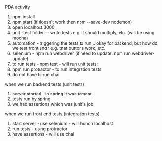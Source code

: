 PDA activity

1. npm install
2. npm start (if doesn't work then npm --save-dev nodemon)
3. open localhost:3000
4.  unit -test folder -- write tests e.g. it should multiply, etc. (will be using mocha)
5. automation - triggering the tests to run... okay for backend, but how do we test front end?  e.g. that buttons work, etc.
6. selenium - npm run webdriver (if need to update: npm run webdriver-update)
7. to run tests - npm test - will run unit tests;
8. npm run protractor - to run integration tests
9. do not have to run chai


when we run backend tests (unit tests)
1. server started - in spring it was tomcat
2. tests run by spring
3. we had assertions which was junit's job

when we run front end tests (integration tests)
1. start server - use selenium - will launch localhost
2. run tests - using protractor
3. have assertions - will use chai
